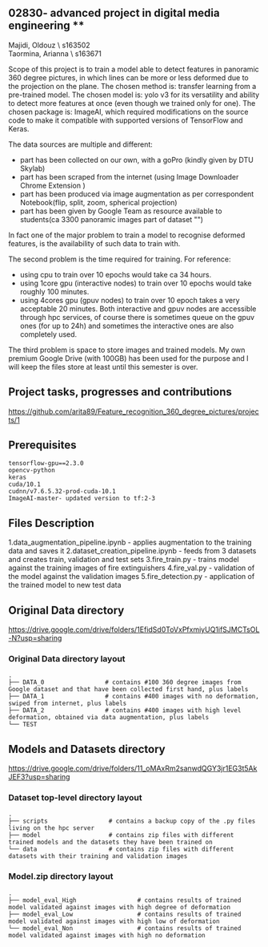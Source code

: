 ## 02830- advanced project in digital media engineering **
Majidi, Oldouz  \\ s163502  
Taormina, Arianna \\ s163671

Scope of this project is to train a model able to detect features in panoramic 360 degree pictures, in which lines can be more or less deformed due to the projection on the plane. 
The chosen method is: transfer learning from a pre-trained model.
The chosen model is: yolo v3 for its versatility and ability to detect more features at once (even though we trained only for one).
The chosen package is: ImageAI, which required modifications on the source code to make it compatible with supported versions of TensorFlow and Keras.

The data sources are multiple and different:
- part has been collected on our own, with a goPro (kindly given by DTU Skylab) 
- part has been scraped from the internet (using Image Downloader Chrome Extension ) 
- part has been produced via image augmentation as per correspondent Notebook(flip, split, zoom, spherical projection)
- part has been given by Google Team as resource available to students(ca 3300 panoramic images part of dataset "") 

In fact one of the major problem to train a model to recognise deformed features, is the availability of such data to train with. 

The second problem is the time required for training.
For reference:
- using cpu to train over 10 epochs would take ca 34 hours.
- using 1core gpu (interactive nodes) to train over 10 epochs would take roughly 100 minutes. 
- using 4cores gpu (gpuv nodes) to train over 10 epoch takes a very acceptable 20 minutes. 
Both interactive and gpuv nodes are accessible through hpc services, of course there is sometimes queue on the gpuv ones (for up to 24h) and sometimes the interactive ones are also completely used. 

The third problem is space to store images and trained models.
My own premium Google Drive (with 100GB) has been used for the purpose and I will keep the files store at least until this semester is over. 

## Project tasks, progresses and contributions
https://github.com/arita89/Feature_recognition_360_degree_pictures/projects/1

## Prerequisites

```
tensorflow-gpu==2.3.0
opencv-python
keras
cuda/10.1
cudnn/v7.6.5.32-prod-cuda-10.1
ImageAI-master- updated version to tf:2-3
```

## Files Description
1.data_augmentation_pipeline.ipynb - applies augmentation to the training data and saves it
2.dataset_creation_pipeline.ipynb - feeds from 3 datasets and creates train, validation and test sets
3.fire_train.py - trains model against the training images of fire extinguishers
4.fire_val.py - validation of the model against the validation images
5.fire_detection.py - application of the trained model to new test data

## Original Data directory 
https://drive.google.com/drive/folders/1EfidSd0ToVxPfxmiyUQ1ifSJMCTsOL-N?usp=sharing

### Original Data directory layout

    .
    ├── DATA_0                 # contains #100 360 degree images from Google dataset and that have been collected first hand, plus labels
    ├── DATA_1                 # contains #400 images with no deformation, swiped from internet, plus labels 
    ├── DATA_2                 # contains #400 images with high level deformation, obtained via data augmentation, plus labels      
    └── TEST

## Models and Datasets directory
https://drive.google.com/drive/folders/11_oMAxRm2sanwdQGY3jr1EG3t5AkJEF3?usp=sharing

### Dataset top-level directory layout

    .
    ├── scripts                 # contains a backup copy of the .py files living on the hpc server
    ├── model                   # contains zip files with different trained models and the datasets they have been trained on
    └── data                    # contains zip files with different datasets with their training and validation images
    
### Model.zip directory layout

    .
    ├── model_eval_High                 # contains results of trained model validated against images with high degree of deformation
    ├── model_eval_Low                  # contains results of trained model validated against images with high low of deformation
    └── model_eval_Non                  # contains results of trained model validated against images with high no deformation
    
```
